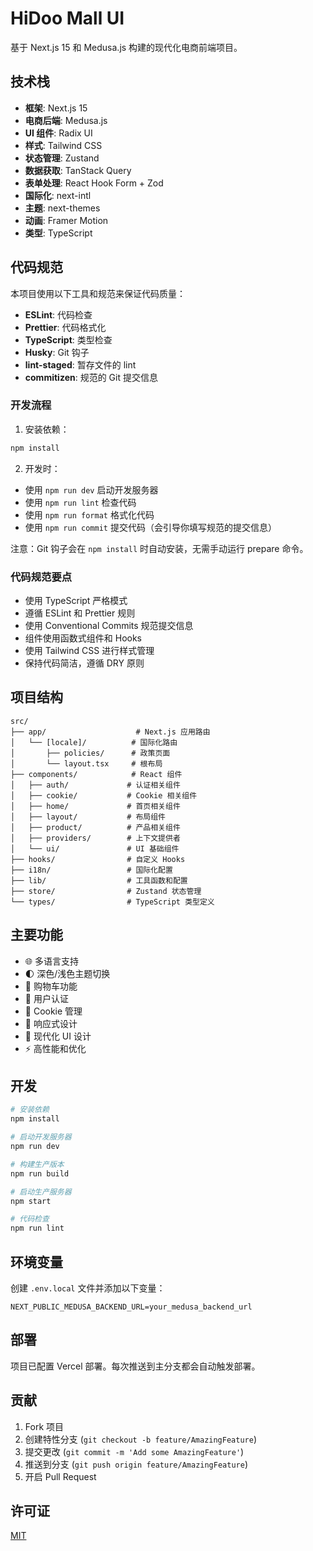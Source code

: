 # HiDoo Mall UI

基于 Next.js 15 和 Medusa.js 构建的现代化电商前端项目。

## 技术栈

- **框架**: Next.js 15
- **电商后端**: Medusa.js
- **UI 组件**: Radix UI
- **样式**: Tailwind CSS
- **状态管理**: Zustand
- **数据获取**: TanStack Query
- **表单处理**: React Hook Form + Zod
- **国际化**: next-intl
- **主题**: next-themes
- **动画**: Framer Motion
- **类型**: TypeScript

## 代码规范

本项目使用以下工具和规范来保证代码质量：

- **ESLint**: 代码检查
- **Prettier**: 代码格式化
- **TypeScript**: 类型检查
- **Husky**: Git 钩子
- **lint-staged**: 暂存文件的 lint
- **commitizen**: 规范的 Git 提交信息

### 开发流程

1. 安装依赖：
```bash
npm install
```

2. 开发时：
- 使用 `npm run dev` 启动开发服务器
- 使用 `npm run lint` 检查代码
- 使用 `npm run format` 格式化代码
- 使用 `npm run commit` 提交代码（会引导你填写规范的提交信息）

注意：Git 钩子会在 `npm install` 时自动安装，无需手动运行 prepare 命令。

### 代码规范要点

- 使用 TypeScript 严格模式
- 遵循 ESLint 和 Prettier 规则
- 使用 Conventional Commits 规范提交信息
- 组件使用函数式组件和 Hooks
- 使用 Tailwind CSS 进行样式管理
- 保持代码简洁，遵循 DRY 原则

## 项目结构

```
src/
├── app/                    # Next.js 应用路由
│   └── [locale]/          # 国际化路由
│       ├── policies/      # 政策页面
│       └── layout.tsx     # 根布局
├── components/            # React 组件
│   ├── auth/             # 认证相关组件
│   ├── cookie/           # Cookie 相关组件
│   ├── home/             # 首页相关组件
│   ├── layout/           # 布局组件
│   ├── product/          # 产品相关组件
│   ├── providers/        # 上下文提供者
│   └── ui/               # UI 基础组件
├── hooks/                # 自定义 Hooks
├── i18n/                 # 国际化配置
├── lib/                  # 工具函数和配置
├── store/                # Zustand 状态管理
└── types/                # TypeScript 类型定义
```

## 主要功能

- 🌐 多语言支持
- 🌓 深色/浅色主题切换
- 🛒 购物车功能
- 🔐 用户认证
- 🍪 Cookie 管理
- 📱 响应式设计
- 🎨 现代化 UI 设计
- ⚡ 高性能和优化

## 开发

```bash
# 安装依赖
npm install

# 启动开发服务器
npm run dev

# 构建生产版本
npm run build

# 启动生产服务器
npm start

# 代码检查
npm run lint
```

## 环境变量

创建 `.env.local` 文件并添加以下变量：

```env
NEXT_PUBLIC_MEDUSA_BACKEND_URL=your_medusa_backend_url
```

## 部署

项目已配置 Vercel 部署。每次推送到主分支都会自动触发部署。

## 贡献

1. Fork 项目
2. 创建特性分支 (`git checkout -b feature/AmazingFeature`)
3. 提交更改 (`git commit -m 'Add some AmazingFeature'`)
4. 推送到分支 (`git push origin feature/AmazingFeature`)
5. 开启 Pull Request

## 许可证

[MIT](LICENSE)
